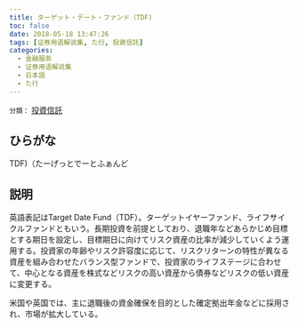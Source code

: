 ```yaml
---
title: ターゲット・デート・ファンド（TDF)
toc: false
date: 2018-05-18 13:47:26
tags: [证券用语解说集, た行, 投資信託]
categories:
  - 金融服务
  - 证券用语解说集
  - 日本語
  - た行
---
```


`分類：` [投資信託](/tags/投資信託/)

## ひらがな

TDF)（たーげっとでーとふぁんど

## 説明

英語表記はTarget Date Fund（TDF）。ターゲットイヤーファンド、ライフサイクルファンドともいう。長期投資を前提としており、退職年などあらかじめ目標とする期日を設定し、目標期日に向けてリスク資産の比率が減少していくよう運用する。投資家の年齢やリスク許容度に応じて、リスクリターンの特性が異なる資産を組み合わせたバランス型ファンドで、投資家のライフステージに合わせて、中心となる資産を株式などリスクの高い資産から債券などリスクの低い資産に変更する。

米国や英国では、主に退職後の資金確保を目的とした確定拠出年金などに採用され、市場が拡大している。
